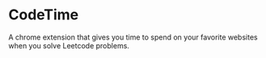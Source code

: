 # CodeTime

A chrome extension that gives you time to spend on your favorite websites when you solve Leetcode problems.
